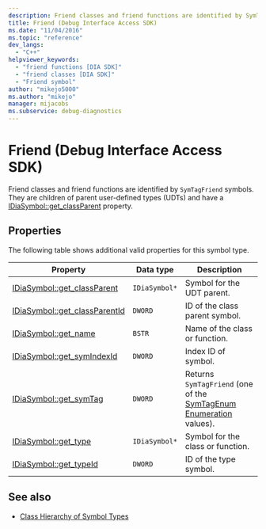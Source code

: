 ```yaml
---
description: Friend classes and friend functions are identified by SymTagFriend symbols.
title: Friend (Debug Interface Access SDK)
ms.date: "11/04/2016"
ms.topic: "reference"
dev_langs:
  - "C++"
helpviewer_keywords:
  - "friend functions [DIA SDK]"
  - "friend classes [DIA SDK]"
  - "Friend symbol"
author: "mikejo5000"
ms.author: "mikejo"
manager: mijacobs
ms.subservice: debug-diagnostics
---
```


# Friend (Debug Interface Access SDK)

Friend classes and friend functions are identified by `SymTagFriend` symbols. They are children of parent user-defined types (UDTs) and have a [IDiaSymbol::get_classParent](../../debugger/debug-interface-access/idiasymbol-get-classparent.md) property.

## Properties

The following table shows additional valid properties for this symbol type.

|Property|Data type|Description|
|--------------|---------------|-----------------|
|[IDiaSymbol::get_classParent](../../debugger/debug-interface-access/idiasymbol-get-classparent.md)|`IDiaSymbol*`|Symbol for the UDT parent.|
|[IDiaSymbol::get_classParentId](../../debugger/debug-interface-access/idiasymbol-get-classparentid.md)|`DWORD`|ID of the class parent symbol.|
|[IDiaSymbol::get_name](../../debugger/debug-interface-access/idiasymbol-get-name.md)|`BSTR`|Name of the class or function.|
|[IDiaSymbol::get_symIndexId](../../debugger/debug-interface-access/idiasymbol-get-symindexid.md)|`DWORD`|Index ID of symbol.|
|[IDiaSymbol::get_symTag](../../debugger/debug-interface-access/idiasymbol-get-symtag.md)|`DWORD`|Returns `SymTagFriend` (one of the [SymTagEnum Enumeration](../../debugger/debug-interface-access/symtagenum.md) values).|
|[IDiaSymbol::get_type](../../debugger/debug-interface-access/idiasymbol-get-type.md)|`IDiaSymbol*`|Symbol for the class or function.|
|[IDiaSymbol::get_typeId](../../debugger/debug-interface-access/idiasymbol-get-typeid.md)|`DWORD`|ID of the type symbol.|

## See also

- [Class Hierarchy of Symbol Types](../../debugger/debug-interface-access/class-hierarchy-of-symbol-types.md)
